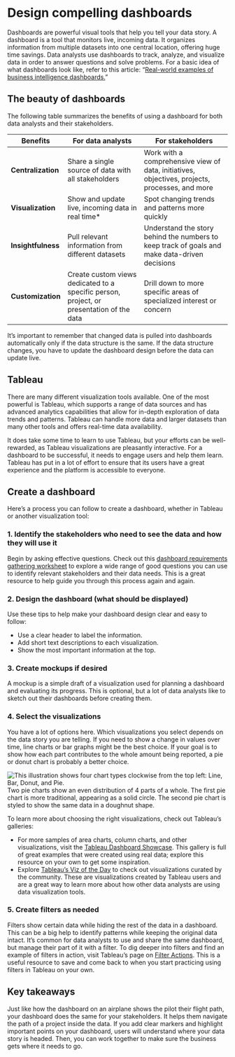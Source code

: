 # Design compelling dashboards

Dashboards are powerful visual tools that help you tell your data story. A dashboard is a tool that monitors live, incoming data. It organizes information from multiple datasets into one central location, offering huge time savings. Data analysts use dashboards to track, analyze, and visualize data in order to answer questions and solve problems. For a basic idea of what dashboards look like, refer to this article: “[Real-world examples of business intelligence dashboards.](https://www.tableau.com/learn/articles/business-intelligence-dashboards-examples)”

## The beauty of dashboards

The following table summarizes the benefits of using a dashboard for both data analysts and their stakeholders.

| **Benefits**       | **For data analysts**                                                              | For stakeholders                                                                               |
| ------------------------ | ---------------------------------------------------------------------------------------- | ---------------------------------------------------------------------------------------------- |
| **Centralization** | Share a single source of data with all stakeholders                                      | Work with a comprehensive view of data, initiatives, objectives, projects, processes, and more |
| **Visualization**  | Show and update live, incoming data in real time*                                        | Spot changing trends and patterns more quickly                                                 |
| **Insightfulness** | Pull relevant information from different datasets                                        | Understand the story behind the numbers to keep track of goals and make data-driven decisions  |
| **Customization**  | Create custom views dedicated to a specific person, project, or presentation of the data | Drill down to more specific areas of specialized interest or concern                           |

It’s important to remember that changed data is pulled into dashboards automatically only if the data structure is the same. If the data structure changes, you have to update the dashboard design before the data can update live.

## Tableau

There are many different visualization tools available. One of the most powerful is Tableau, which supports a range of data sources and has advanced analytics capabilities that allow for in-depth exploration of data trends and patterns. Tableau can handle more data and larger datasets than many other tools and offers real-time data availability.

It does take some time to learn to use Tableau, but your efforts  can be well-rewarded, as Tableau visualizations are pleasantly interactive. For a dashboard to be successful, it needs to engage users and help them learn. Tableau has put in a lot of effort to ensure that its users have a great experience and the platform is accessible to everyone.

## Create a dashboard

Here’s a process you can follow to create a dashboard, whether in Tableau or another visualization tool:

### **1. Identify the stakeholders who need to see the data and how they will use it**

Begin by asking effective questions. Check out this [dashboard requirements gathering worksheet](https://s3.amazonaws.com/looker-elearning-resources/Requirements+Gathering+Worksheet.pdf) to explore a wide range of good questions you can use to identify relevant stakeholders and their data needs. This is a great resource to help guide you through this process again and again.

### **2. Design the dashboard (what should be displayed)**

Use these tips to help make your dashboard design clear and easy to follow:

* Use a clear header to label the information.
* Add short text descriptions to each visualization.
* Show the most important information at the top.

### **3. Create mockups if desired**

A mockup is a simple draft of a visualization used for planning a dashboard and evaluating its progress. This is optional, but a lot of data analysts like to sketch out their dashboards before creating them.

### **4. Select the visualizations**

You have a lot of options here. Which visualizations you select depends on the data story you are telling. If you need to show a change in values over time, line charts or bar graphs might be the best choice. If your goal is to show how each part contributes to the whole amount being reported, a pie or donut chart is probably a better choice.

![This illustration shows four chart types clockwise from the top left: Line, Bar, Donut, and Pie.](https://d3c33hcgiwev3.cloudfront.net/imageAssetProxy.v1/Qkst8efdRuugwRy0BPfA-A_7cd50ff6a17346bca5a7d0baa8b0e9f1_VlXU18Q6wIiyoIzyveppcUsb0rym11hjlN-a1fRQTCBMS07Eyr0SM3xik3jZBp4PY4wSlTbecLIX77PGf7mhuFdvQ6eHeLzRYvEHMI-11i33FBpqNPGtq5BcFq7vW6QkkTY9HWU6J0WGeN-5R_0NiGbkDRxdzbKsjkj8-bWU35AoYBsb-rEBVdxK5GHjEtdJ63CF3GBJTihtqQJE4TL51BSUH08aYhIHRzG1RQ?expiry=1718841600000&hmac=UeaIEGPouP_rDVexX4mYvMMkrCFKAGzmgS9yvkHM18U)
Two pie charts show an even distribution of 4 parts of a whole. The first pie chart is more traditional, appearing as a solid circle. The second pie chart is styled to show the same data in a doughnut shape.

To learn more about choosing the right visualizations, check out Tableau’s galleries:

* For more samples of area charts, column charts, and other visualizations, visit the [Tableau Dashboard Showcase](https://www.tableau.com/solutions/gallery). This gallery is full of great examples that were created using real data; explore this resource on your own to get some inspiration.
* Explore [Tableau’s Viz of the Day](https://public.tableau.com/en-us/gallery/?tab=viz-of-the-day&type=viz-of-the-day) to check out visualizations curated by the community. These are visualizations created by Tableau users and are a great way to learn more about how other data analysts are using data visualization tools.

### **5.** **Create filters as needed**

Filters show certain data while hiding the rest of the data in a dashboard. This can be a big help to identify patterns while keeping the original data intact. It’s common for data analysts to use and share the same dashboard, but manage their part of it with a filter. To dig deeper into filters and find an example of filters in action, visit Tableau’s page on [Filter Actions](https://help.tableau.com/current/pro/desktop/en-us/actions_filter.htm). This is a useful resource to save and come back to when you start practicing using filters in Tableau on your own.

## Key takeaways

Just like how the dashboard on an airplane shows the pilot their flight path, your dashboard does the same for your stakeholders. It helps them navigate the path of a project inside the data. If you add clear markers and highlight important points on your dashboard, users will understand where your data story is headed. Then, you can work together to make sure the business gets where it needs to go.
